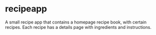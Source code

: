 # recipeapp

A small recipe app that contains a homepage recipe book, with certain recipes. Each recipe has a details page with ingredients and instructions.
